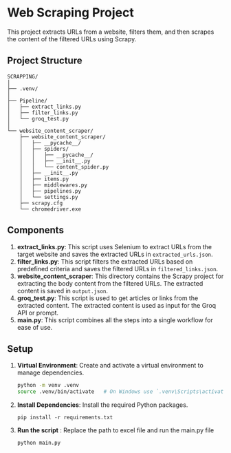 # Web Scraping Project

This project extracts URLs from a website, filters them, and then scrapes the content of the filtered URLs using Scrapy.

## Project Structure
```
SCRAPPING/
│
├── .venv/
│
├── Pipeline/
│   ├── extract_links.py
│   ├── filter_links.py
│   └── groq_test.py
│
└── website_content_scraper/
    ├── website_content_scraper/
    │   ├── __pycache__/
    │   ├── spiders/
    │   │   ├── __pycache__/
    │   │   ├── __init__.py
    │   │   └── content_spider.py
    │   ├── __init__.py
    │   ├── items.py
    │   ├── middlewares.py
    │   ├── pipelines.py
    │   └── settings.py
    ├── scrapy.cfg
    └── chromedriver.exe

```
## Components

1. **extract_links.py**: This script uses Selenium to extract URLs from the target website and saves the extracted URLs in `extracted_urls.json`.
2. **filter_links.py**: This script filters the extracted URLs based on predefined criteria and saves the filtered URLs in `filtered_links.json`.
3. **website_content_scraper**: This directory contains the Scrapy project for extracting the body content from the filtered URLs. The extracted content is saved in `output.json`.
4. **groq_test.py**: This script is used to get articles or links from the extracted content. The extracted content is used as input for the Groq API or prompt.
5. **main.py**: This script combines all the steps into a single workflow for ease of use.

## Setup

1. **Virtual Environment**: Create and activate a virtual environment to manage dependencies.
   ```sh
   python -m venv .venv
   source .venv/bin/activate   # On Windows use `.venv\Scripts\activate`

2. **Install Dependencies**: Install the required Python packages.
    ```
    pip install -r requirements.txt
    ```
 
3. **Run the script** : Replace the path to excel file and run the main.py file
    ```
    python main.py